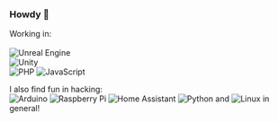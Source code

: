 ### Howdy 🤠

<!--
**rceci64/rceci64** is a ✨ _special_ ✨ repository because its `README.md` (this file) appears on your GitHub profile.

Here are some ideas to get you started:

- 🔭 I’m currently working on ...
- 🌱 I’m currently learning ...
- 👯 I’m looking to collaborate on ...
- 🤔 I’m looking for help with ...
- 💬 Ask me about ...
- 📫 How to reach me: ...
- 😄 Pronouns: ...
- ⚡ Fun fact: ...
-->

Working in: \
\
![Unreal Engine](https://img.shields.io/badge/unrealengine-%23313131.svg?style=for-the-badge&logo=unrealengine&logoColor=white) \
![Unity](https://img.shields.io/badge/unity-%23000000.svg?style=for-the-badge&logo=unity&logoColor=white) \
![PHP](https://img.shields.io/badge/php-%23777BB4.svg?style=for-the-badge&logo=php&logoColor=white) ![JavaScript](https://img.shields.io/badge/javascript-%23323330.svg?style=for-the-badge&logo=javascript&logoColor=%23F7DF1E)

I also find fun in hacking: \
![Arduino](https://img.shields.io/badge/-Arduino-00979D?style=for-the-badge&logo=Arduino&logoColor=white)
![Raspberry Pi](https://img.shields.io/badge/-RaspberryPi-C51A4A?style=for-the-badge&logo=Raspberry-Pi)
![Home Assistant](https://img.shields.io/badge/home%20assistant-%2341BDF5.svg?style=for-the-badge&logo=home-assistant&logoColor=white)
![Python](https://img.shields.io/badge/python-3670A0?style=for-the-badge&logo=python&logoColor=ffdd54)
and ![Linux](https://img.shields.io/badge/Linux-FCC624?style=for-the-badge&logo=linux&logoColor=black) in general!

